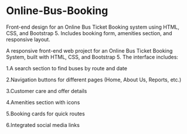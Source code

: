 # Online-Bus-Booking
Front-end design for an Online Bus Ticket Booking system using HTML, CSS, and Bootstrap 5. Includes booking form, amenities section, and responsive layout.




A responsive front-end web project for an Online Bus Ticket Booking System, built with HTML, CSS, and Bootstrap 5.
The interface includes:

1.A search section to find buses by route and date

2.Navigation buttons for different pages (Home, About Us, Reports, etc.)

3.Customer care and offer details

4.Amenities section with icons

5.Booking cards for quick routes

6.Integrated social media links
